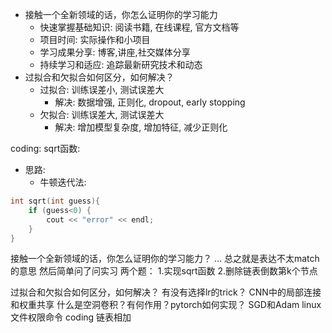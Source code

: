 - 接触一个全新领域的话，你怎么证明你的学习能力
  - 快速掌握基础知识: 阅读书籍, 在线课程, 官方文档等
  - 项目时间: 实际操作和小项目
  - 学习成果分享: 博客,讲座,社交媒体分享
  - 持续学习和适应: 追踪最新研究技术和动态
- 过拟合和欠拟合如何区分，如何解决？
  - 过拟合: 训练误差小, 测试误差大
    - 解决: 数据增强, 正则化, dropout, early stopping
  - 欠拟合: 训练误差大, 测试误差大
    - 解决: 增加模型复杂度, 增加特征, 减少正则化


coding:
sqrt函数:
- 思路: 
  - 牛顿迭代法: 
```cpp
int sqrt(int guess){
    if (guess<0) {
        cout << "error" << endl;
    }
}
```

接触一个全新领域的话，你怎么证明你的学习能力？
...
总之就是表达不太match的意思
然后简单问了问实习
两个题：
1.实现sqrt函数
2.删除链表倒数第k个节点

过拟合和欠拟合如何区分，如何解决？
有没有选择lr的trick？
CNN中的局部连接和权重共享
什么是空洞卷积？有何作用？pytorch如何实现？
SGD和Adam
linux 文件权限命令
coding 链表相加
